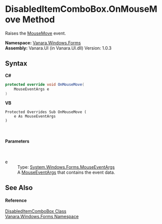 # DisabledItemComboBox.OnMouseMove Method 
 

Raises the <a href="http://msdn2.microsoft.com/en-us/library/4s8wcb7h" target="_blank">MouseMove</a> event.

**Namespace:**&nbsp;<a href="c580cf52-4028-70db-28d0-f9b1abc03861">Vanara.Windows.Forms</a><br />**Assembly:**&nbsp;Vanara.UI (in Vanara.UI.dll) Version: 1.0.3

## Syntax

**C#**<br />
``` C#
protected override void OnMouseMove(
	MouseEventArgs e
)
```

**VB**<br />
``` VB
Protected Overrides Sub OnMouseMove ( 
	e As MouseEventArgs
)
```

<br />

#### Parameters
&nbsp;<dl><dt>e</dt><dd>Type: <a href="http://msdn2.microsoft.com/en-us/library/zcydbd80" target="_blank">System.Windows.Forms.MouseEventArgs</a><br />A <a href="http://msdn2.microsoft.com/en-us/library/zcydbd80" target="_blank">MouseEventArgs</a> that contains the event data.</dd></dl>

## See Also


#### Reference
<a href="521702b9-31d8-a11e-8366-a1cc513c66e3">DisabledItemComboBox Class</a><br /><a href="c580cf52-4028-70db-28d0-f9b1abc03861">Vanara.Windows.Forms Namespace</a><br />